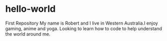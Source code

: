 # hello-world
First Repository
My name is Robert and I live in Western Australia.I enjoy gaming, anime and yoga. Looking to learn how to code to help understand the world around me.
